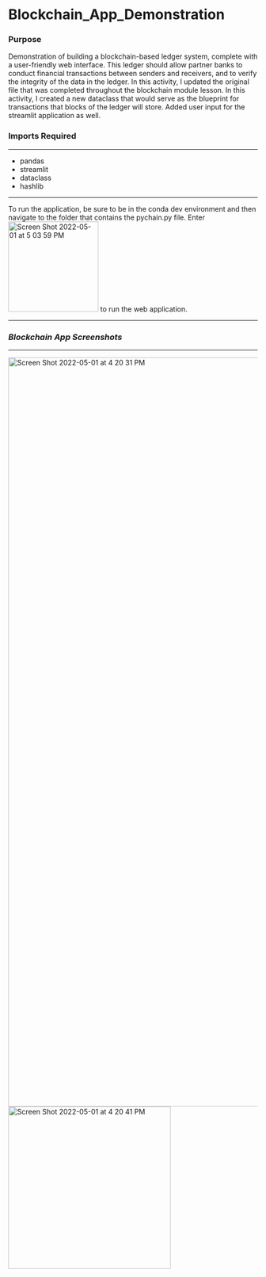 # Blockchain_App_Demonstration
### Purpose
Demonstration of building a blockchain-based ledger system, complete with a user-friendly web interface. This ledger should allow partner banks to conduct financial transactions between senders and receivers, and to verify the integrity of the data in the ledger. In this activity, I updated the original file that was completed throughout the blockchain module lesson. In this activity, I created a new dataclass that would serve as the blueprint for transactions that blocks of the ledger will store. Added user input for the streamlit application as well.
### Imports Required
___
* pandas
* streamlit
* dataclass
* hashlib
___
To run the application, be sure to be in the conda dev environment and then navigate to the folder that contains the pychain.py file. 
Enter <img width="182" alt="Screen Shot 2022-05-01 at 5 03 59 PM" src="https://user-images.githubusercontent.com/95598560/166170173-21961fa4-3764-4cda-b9b9-5ae1497371f0.png"> to run the web application.
___
### ***Blockchain App Screenshots*** 

___
<img width="1512" alt="Screen Shot 2022-05-01 at 4 20 31 PM" src="https://user-images.githubusercontent.com/95598560/166169912-f30d83e7-13c5-4bdc-821f-3c0186cd9b11.png">
<img width="328" alt="Screen Shot 2022-05-01 at 4 20 41 PM" src="https://user-images.githubusercontent.com/95598560/166169940-fd5c709c-aaa0-4922-8b15-c7d12c245985.png">


